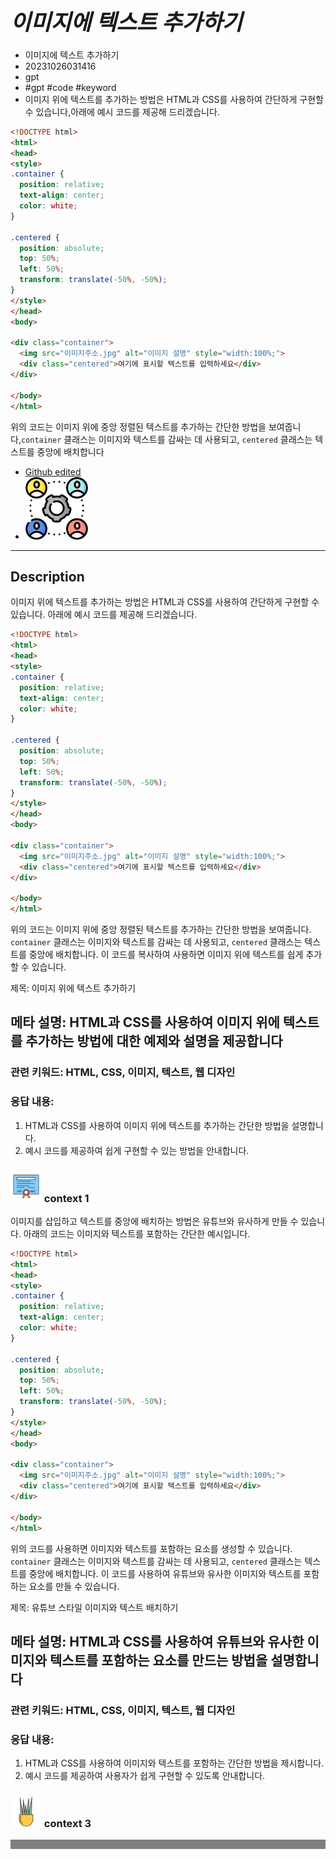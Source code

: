 # **<span style="font-size: 35px; font-style: italic;">이미지에 텍스트 추가하기</span>**


- 이미지에 텍스트 추가하기  
- 20231026031416  
- gpt  
- #gpt #code #keyword  
- 이미지 위에 텍스트를 추가하는 방법은 HTML과 CSS를 사용하여 간단하게 구현할 수 있습니다,아래에 예시 코드를 제공해 드리겠습니다.

```html
<!DOCTYPE html>
<html>
<head>
<style>
.container {
  position: relative;
  text-align: center;
  color: white;
}

.centered {
  position: absolute;
  top: 50%;
  left: 50%;
  transform: translate(-50%, -50%);
}
</style>
</head>
<body>

<div class="container">
  <img src="이미지주소.jpg" alt="이미지 설명" style="width:100%;">
  <div class="centered">여기에 표시할 텍스트를 입력하세요</div>
</div>

</body>
</html>
```

위의 코드는 이미지 위에 중앙 정렬된 텍스트를 추가하는 간단한 방법을 보여줍니다,`container` 클래스는 이미지와 텍스트를 감싸는 데 사용되고, `centered` 클래스는 텍스트를 중앙에 배치합니다  
- [Github edited](http://www.github.com "깃허브")
- <img src="https://raw.githubusercontent.com/d10000usd/WebDocuments/main/public/icon/Team/22-gear assembly.svg" width="100" height="100" />  
**** 


## Description  

이미지 위에 텍스트를 추가하는 방법은 HTML과 CSS를 사용하여 간단하게 구현할 수 있습니다. 아래에 예시 코드를 제공해 드리겠습니다.

```html
<!DOCTYPE html>
<html>
<head>
<style>
.container {
  position: relative;
  text-align: center;
  color: white;
}

.centered {
  position: absolute;
  top: 50%;
  left: 50%;
  transform: translate(-50%, -50%);
}
</style>
</head>
<body>

<div class="container">
  <img src="이미지주소.jpg" alt="이미지 설명" style="width:100%;">
  <div class="centered">여기에 표시할 텍스트를 입력하세요</div>
</div>

</body>
</html>
```

위의 코드는 이미지 위에 중앙 정렬된 텍스트를 추가하는 간단한 방법을 보여줍니다. `container` 클래스는 이미지와 텍스트를 감싸는 데 사용되고, `centered` 클래스는 텍스트를 중앙에 배치합니다. 이 코드를 복사하여 사용하면 이미지 위에 텍스트를 쉽게 추가할 수 있습니다.

제목: 이미지 위에 텍스트 추가하기

## 메타 설명: HTML과 CSS를 사용하여 이미지 위에 텍스트를 추가하는 방법에 대한 예제와 설명을 제공합니다

### 관련 키워드: HTML, CSS, 이미지, 텍스트, 웹 디자인

### 응답 내용: 
1. HTML과 CSS를 사용하여 이미지 위에 텍스트를 추가하는 간단한 방법을 설명합니다.
2. 예시 코드를 제공하여 쉽게 구현할 수 있는 방법을 안내합니다.


###  <img src="https://raw.githubusercontent.com/d10000usd/WebDocuments/main/public/icon/space/workspace-vector-free-icon-set-38.png" width="50" height="50" /> context 1  



이미지를 삽입하고 텍스트를 중앙에 배치하는 방법은 유튜브와 유사하게 만들 수 있습니다. 아래의 코드는 이미지와 텍스트를 포함하는 간단한 예시입니다.

```html
<!DOCTYPE html>
<html>
<head>
<style>
.container {
  position: relative;
  text-align: center;
  color: white;
}

.centered {
  position: absolute;
  top: 50%;
  left: 50%;
  transform: translate(-50%, -50%);
}
</style>
</head>
<body>

<div class="container">
  <img src="이미지주소.jpg" alt="이미지 설명" style="width:100%;">
  <div class="centered">여기에 표시할 텍스트를 입력하세요</div>
</div>

</body>
</html>
```

위의 코드를 사용하면 이미지와 텍스트를 포함하는 요소를 생성할 수 있습니다. `container` 클래스는 이미지와 텍스트를 감싸는 데 사용되고, `centered` 클래스는 텍스트를 중앙에 배치합니다. 이 코드를 사용하여 유튜브와 유사한 이미지와 텍스트를 포함하는 요소를 만들 수 있습니다.

제목: 유튜브 스타일 이미지와 텍스트 배치하기

## 메타 설명: HTML과 CSS를 사용하여 유튜브와 유사한 이미지와 텍스트를 포함하는 요소를 만드는 방법을 설명합니다

### 관련 키워드: HTML, CSS, 이미지, 텍스트, 웹 디자인

### 응답 내용: 
1. HTML과 CSS를 사용하여 이미지와 텍스트를 포함하는 간단한 방법을 제시합니다.
2. 예시 코드를 제공하여 사용자가 쉽게 구현할 수 있도록 안내합니다.


###  <img src="https://raw.githubusercontent.com/d10000usd/WebDocuments/main/public/icon/space/workspace-vector-free-icon-set-36.png" width="50" height="50" /> context 3  



<div style="background-color: grey; height: 15px;"></div>

